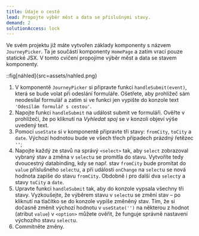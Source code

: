 ```yaml
---
title: Údaje o cestě
lead: Propojte výběr měst a data se příslušnými stavy.
demand: 2
solutionAccess: lock
---
```


Ve svém projektu již máte vytvořen základy komponenty s názvem `JourneyPicker`. Ta je součástí komponenty `HomePage` a zatím vrací pouze statické JSX. V tomto cvičení propojíme výběr měst a data se stavem komponenty.

::fig[náhled]{src=assets/nahled.png}

1. V komponentě `JourneyPicker` si připravte funkci `handleSubmit(event)`, která se bude volat při odeslání formuláře. Ošetřete, aby prohlížeč sám neodesílal formulář a zatím si ve funkci jen vypište do konzole text `'Odesílám formulář s cestou'`.
1. Napojte funkci `handleSubmit` na událost submit ve formuláři. Ověřte v prohlížeči, že po kliknutí na _Vyhledat spoj_ se v konzoli objeví výše uvedený text.
1. Pomocí `useState` si v komponentě připravte tři stavy: `fromCity`, `toCity` a `date`. Výchozí hodnotou bude ve všech třech případech prázdný řetězec `''`;
1. Napojte každý ze stavů na správý `<select>` tak, aby `select` zobrazoval vybraný stav a změna v `select`u se promítla do stavu. Vytvoříte tedy dvoucestný databinding, kdy se např. stav `fromCity` bude promítat do `value` příslušného `select`u, a při události `onChange` na `select`u se nová hodnota zapíše do stavu `fromCity`. Obdobně i pro další dva `select`y a stavy `toCity` a `date`.
1. Upravte funkci `handleSubmit` tak, aby do konzole vypsala všechny tři stavy. Vyzkoušejte, že výběrem stavu v `select`u se změní stav – po kliknutí na tlačítko se do konzole vypíše změněný stav. Tím, že si dočasně změnít výchozí hodnotu v `useState('')` na některou z hodnot (atribut `value`) v `<option>` můžete ověřit, že funguje správně nastavení výchozího stavu `select`u.
1. Commitněte změny.
